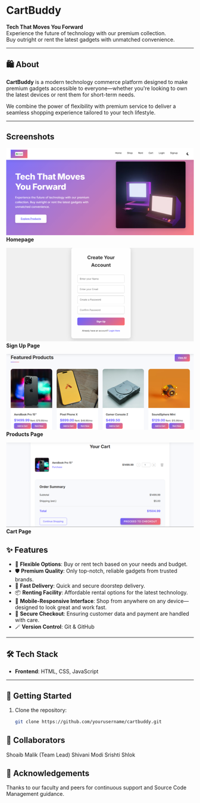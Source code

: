 # CartBuddy

**Tech That Moves You Forward**  
Experience the future of technology with our premium collection.  
Buy outright or rent the latest gadgets with unmatched convenience.

---

## 🛍️ About

**CartBuddy** is a modern technology commerce platform designed to make premium gadgets accessible to everyone—whether you're looking to own the latest devices or rent them for short-term needs.

We combine the power of flexibility with premium service to deliver a seamless shopping experience tailored to your tech lifestyle.

---

## Screenshots
![image](pic1.png)
**Homepage**

![image](pic2.png)
**Sign Up Page**

![image](pic3.png)
**Products Page**

![image](pic4.png)
**Cart Page**


## ✨ Features

- 🔄 **Flexible Options**: Buy or rent tech based on your needs and budget.
- 🛡️ **Premium Quality**: Only top-notch, reliable gadgets from trusted brands.
- 🚚 **Fast Delivery**: Quick and secure doorstep delivery.
- 📦 **Renting Facility**: Affordable rental options for the latest technology.
- 📱 **Mobile-Responsive Interface**: Shop from anywhere on any device—designed to look great and work fast.
- 🔐 **Secure Checkout**: Ensuring customer data and payment are handled with care.
- 🪄 **Version Control**: Git & GitHub

---

## 🛠️ Tech Stack

- **Frontend**: HTML, CSS, JavaScript

---

## 🚀 Getting Started

1. Clone the repository:
   ```bash
   git clone https://github.com/yourusername/cartbuddy.git

## 👥 Collaborators
Shoaib Malik (Team Lead)
Shivani Modi
Srishti
Shlok


## 🙏 Acknowledgements
Thanks to our faculty and peers for continuous support and Source Code Management guidance.